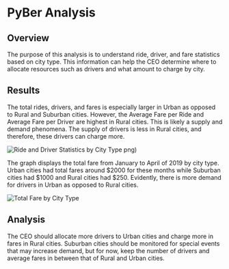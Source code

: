 # PyBer Analysis

## Overview
The purpose of this analysis is to understand ride, driver, and fare statistics based on city type. This information can help the CEO determine where to allocate resources such as drivers and what amount to charge by city.

## Results
The total rides, drivers, and fares is especially larger in Urban as opposed to Rural and Suburban cities. However, the Average Fare per Ride and Average Fare per Driver are highest in Rural cities. This is likely a supply and demand phenomena. The supply of drivers is less in Rural cities, and therefore, these drivers can charge more. 

![Ride and Driver Statistics by City Type](https://user-images.githubusercontent.com/88340176/137629180-fdd1ea7b-9d57-4a3a-b498-944f4a596cd1.png)
png)

The graph displays the total fare from January to April of 2019 by city type. Urban cities had total fares around $2000 for these months while Suburban cities had $1000 and Rural cities had $250. Evidently, there is more demand for drivers in Urban as opposed to Rural cities. 

![Total Fare by City Type](https://user-images.githubusercontent.com/88340176/137629215-c831c2fc-1314-4aac-bfb0-c6ea0afb4b3e.png)

## Analysis
The CEO should allocate more drivers to Urban cities and charge more in fares in Rural cities. Suburban cities should be monitored for special events that may increase demand, but for now, keep the number of drivers and average fares in between that of Rural and Urban cities.

